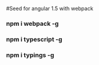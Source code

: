 #Seed for angular 1.5 with webpack

### npm i webpack -g
### npm i typescript -g
### npm i typings -g
